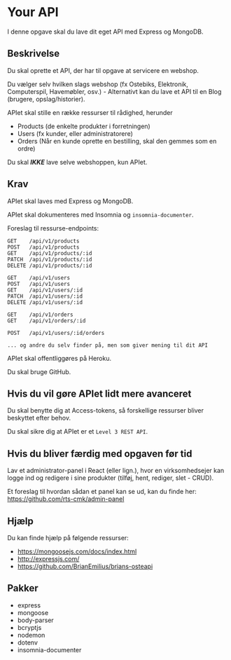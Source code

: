 # Your API

I denne opgave skal du lave dit eget API med Express og MongoDB.

## Beskrivelse

Du skal oprette et API, der har til opgave at servicere en webshop.

Du vælger selv hvilken slags webshop (fx Ostebiks, Elektronik, Computerspil, Havemøbler, osv.) - Alternativt kan du lave et API til en Blog (brugere, opslag/historier).

APIet skal stille en række ressurser til rådighed, herunder

- Products (de enkelte produkter i forretningen)
- Users (fx kunder, eller administratorere)
- Orders (Når en kunde oprette en bestilling, skal den gemmes som en ordre)

Du skal ***IKKE*** lave selve webshoppen, kun APIet.

## Krav

APIet skal laves med Express og MongoDB.

APIet skal dokumenteres med Insomnia og `insomnia-documenter`.

Foreslag til ressurse-endpoints:

```
GET    /api/v1/products
POST   /api/v1/products
GET    /api/v1/products/:id
PATCH  /api/v1/products/:id
DELETE /api/v1/products/:id

GET    /api/v1/users
POST   /api/v1/users
GET    /api/v1/users/:id
PATCH  /api/v1/users/:id
DELETE /api/v1/users/:id

GET    /api/v1/orders
GET    /api/v1/orders/:id

POST   /api/v1/users/:id/orders

... og andre du selv finder på, men som giver mening til dit API
```

APIet skal offentliggøres på Heroku.

Du skal bruge GitHub.

## Hvis du vil gøre APIet lidt mere avanceret

Du skal benytte dig at Access-tokens, så forskellige ressurser bliver beskyttet efter behov.

Du skal sikre dig at APIet er et `Level 3 REST API`.

## Hvis du bliver færdig med opgaven før tid

Lav et administrator-panel i React (eller lign.), hvor en virksomhedsejer kan logge ind og redigere i sine produkter (tilføj, hent, rediger, slet - CRUD).

Et foreslag til hvordan sådan et panel kan se ud, kan du finde her: https://github.com/rts-cmk/admin-panel

## Hjælp

Du kan finde hjælp på følgende ressurser:

- https://mongoosejs.com/docs/index.html
- http://expressjs.com/
- https://github.com/BrianEmilius/brians-osteapi

## Pakker

- express
- mongoose
- body-parser
- bcryptjs
- nodemon
- dotenv
- insomnia-documenter

